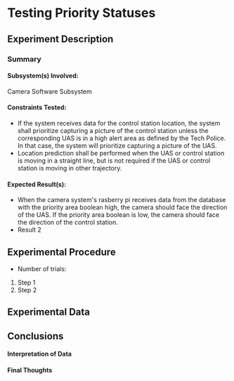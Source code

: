 # Testing Priority Statuses
## Experiment Description
### Summary
<!-- Short summary of the experiment written after completing it -->

#### Subsystem(s) Involved:
Camera Software Subsystem

#### Constraints Tested:
- If the system receives data for the control station location, the system shall prioritize capturing a picture of the control station unless the corresponding UAS is in a high alert area as defined by the Tech Police. In that case, the system will prioritize capturing a picture of the UAS.
- Location prediction shall be performed when the UAS or control station is moving in a straight line, but is not required if the UAS or control station is moving in other trajectory.
 
#### Expected Result(s):
- When the camera system's rasberry pi receives data from the database with the priority area boolean high, the camera should face the direction of the UAS. If the priority area boolean is low, the camera should face the direction of the control station.
- Result 2

## Experimental Procedure
<!-- Description of what you did ideally in steps -->
- Number of trials:
  
1. Step 1
2. Step 2

## Experimental Data
<!-- data tables or graph of the results (whichever is appropriate) -->

## Conclusions
#### Interpretation of Data
<!-- explain what the results of the experiments mean and what conclusions you draw -->

#### Final Thoughts
<!-- Were constraints met? -->
